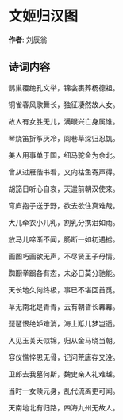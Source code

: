# 文姬归汉图

**作者**: 刘辰翁

## 诗词内容

鹊巢覆绝孔文举，锦衾裹葬杨德祖。

铜雀春风歌舞长，独征凄然故人女。

故人有女胜无儿，满眼兴亡身属谁。

琴烧笛折筝灰冷，闾巷草深归忍饥。

美人用事单于国，细马驼金为余北。

曾从过雁偕书看，又向枯鱼寄声得。

胡笳日听心自哀，天遣前朝汉使来。

穹庐抱子送于野，欲去欲住真难哉。

大儿牵衣小儿乳，割乳分携泪如雨。

放马儿啼渐不闻，肠断一如初遇掳。

画图巧画欲无声，不尽贤王子母情。

踟蹰拳跼各有态，未必日莫分驰能。

天长地久何终极，事已不堪回首觅。

草无南北是青青，云有朝昏长羃羃。

琵琶恨绝妒难消，海上羝儿梦岂遥。

入见玉关天似锦，归从金马晓当朝。

容仪憔悴恩无骨，记问荒唐存又没。

卫郎去我墓何斯，魏史亲人礼难越。

当时一女赎元身，乱代流离更可闻。

天南地北有归路，四海九州无故人。

